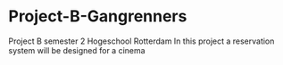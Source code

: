 # Project-B-Gangrenners
Project B semester 2 Hogeschool Rotterdam
In this project a reservation system will be designed for a cinema
